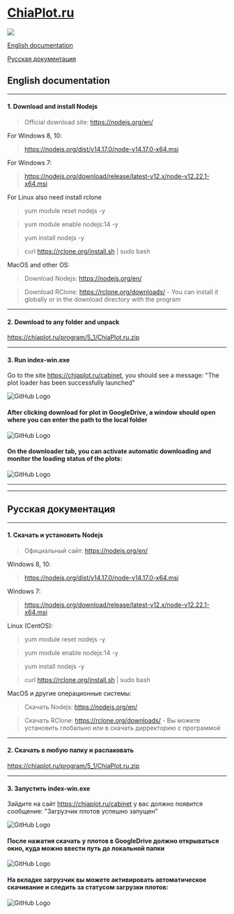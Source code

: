 # [ChiaPlot.ru](https://chiaplot.ru)
![](https://img.shields.io/badge/Version-5.1-blue)

[English documentation](#English-documentation)

[Русская документация](#Русская-документация)

## English documentation

____

#### 1. Download and install Nodejs


> Official download site: https://nodejs.org/en/


For Windows 8, 10: 
> https://nodejs.org/dist/v14.17.0/node-v14.17.0-x64.msi


For Windows 7: 
> https://nodejs.org/download/release/latest-v12.x/node-v12.22.1-x64.msi


For Linux also need install rclone 
> yum module reset nodejs -y

> yum module enable nodejs:14 -y

> yum install nodejs -y

> curl https://rclone.org/install.sh | sudo bash


MacOS and other OS:
> Download Nodejs: https://nodejs.org/en/

> Download RClone: https://rclone.org/downloads/ - You can install it globally or in the download directory with the program

____

#### 2. Download to any folder and unpack

https://chiaplot.ru/program/5_1/ChiaPlot.ru.zip

____

#### 3. Run index-win.exe

Go to the site https://chiaplot.ru/cabinet, you should see a message: "The plot loader has been successfully launched"

![GitHub Logo](/images/downloader_enable_en.jpg)


#### After clicking download for plot in GoogleDrive, a window should open where you can enter the path to the local folder

![GitHub Logo](/images/patch_en.jpg)


#### On the downloader tab, you can activate automatic downloading and monitor the loading status of the plots:

![GitHub Logo](/images/downloader_en.jpg) 

____

____


## Русская документация

____

#### 1. Скачать и установить Nodejs

> Официальный сайт: https://nodejs.org/en/


Windows 8, 10: 
> https://nodejs.org/dist/v14.17.0/node-v14.17.0-x64.msi


Windows 7: 
> https://nodejs.org/download/release/latest-v12.x/node-v12.22.1-x64.msi


Linux (CentOS): 
> yum module reset nodejs -y

> yum module enable nodejs:14 -y

> yum install nodejs -y

> curl https://rclone.org/install.sh | sudo bash


MacOS и другие операционные системы:
> Скачать Nodejs: https://nodejs.org/en/

> Скачать RClone: https://rclone.org/downloads/ - Вы можете установить глобально или в скачать дирректорию с программой

____

#### 2. Скачать в любую папку и распаковать

https://chiaplot.ru/program/5_1/ChiaPlot.ru.zip

____

#### 3. Запустить index-win.exe

Зайдите на сайт https://chiaplot.ru/cabinet у вас должно появится сообщение: "Загрузчик плотов успешно запущен"

![GitHub Logo](/images/downloader_enable_ru.jpg)


#### После нажатия скачать у плотов в GoogleDrive должно открываться окно, куда можно ввести путь до локальной папки

![GitHub Logo](/images/patch_ru.jpg)


#### На вкладке загрузчик вы можете активировать автоматическое скачивание и следить за статусом загрузки плотов:

![GitHub Logo](/images/downloader_ru.jpg)
